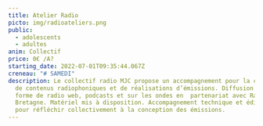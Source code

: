```yaml
---
title: Atelier Radio
picto: img/radioateliers.png
public:
  - adolescents
  - adultes
anim: Collectif
price: 0€ /A?
starting_date: 2022-07-01T09:35:44.067Z
creneau: "# SAMEDI"
description: Le collectif radio MJC propose un accompagnement pour la création
  de contenus radiophoniques et de réalisations d’émissions. Diffusion sous
  forme de radio web, podcasts et sur les ondes en  partenariat avec Radio Nord
  Bretagne. Matériel mis à disposition. Accompagnement technique et éditorial
  pour réfléchir collectivement à la conception des émissions.
---
```

